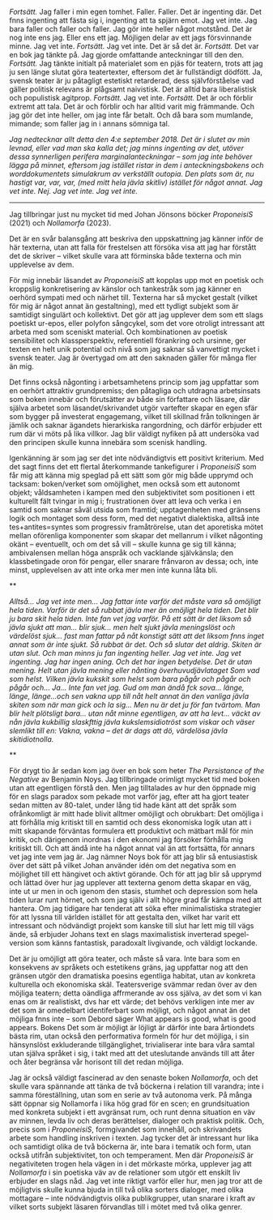*Fortsätt.* Jag faller i min egen tomhet. Faller. Faller. Det är ingenting där. Det fnns ingenting att fästa sig i, ingenting att ta spjärn emot. Jag vet inte. Jag bara faller och faller och faller. Jag gör inte heller något motstånd. Det är nog inte ens jag. Eller ens ett jag. Möjligen delar av ett jags försvinnande minne. Jag vet inte. *Fortsätt.* Jag vet inte. Det är så det är. *Fortsätt.* Det var en bok jag tänkte på. Jag gjorde omfattande anteckningar till den den. *Fortsätt.* Jag tänkte initialt på materialet som en pjäs för teatern, trots att jag ju sen länge slutat göra teatertexter, eftersom det är fullständigt dödfött. Ja, svensk teater är ju påtagligt estetiskt retarderad, dess självförståelse vad gäller politisk relevans är plågsamt naivistisk. Det är alltid bara liberalistisk och populistisk agitprop. *Fortsätt.* Jag vet inte. *Fortsätt.* Det är och förblir extremt att tala. Det är och förblir och har alltid varit mig främmande. Och jag gör det inte heller, om jag inte får betalt. Och då bara som mumlande, mimande; som faller jag in i annans sömniga tal.    

*Jag nedtecknar allt detta den 4:e september 2018. Det är i slutet av min levnad, eller vad man ska kalla det; jag minns ingenting av det, utöver dessa synnerligen perifera marginalanteckningar – som jag inte behöver lägga på minnet, eftersom jag istället ristar in dem i anteckningsbokens och worddokumentets simulakrum av verkställt outopia. Den plats som är, nu hastigt var, var, var, (med mitt hela jävla skitliv) istället för något annat. Jag vet inte. Nej. Jag vet inte. Jag vet inte.*

**        **        **        **        **

Jag tillbringar just nu mycket tid med Johan Jönsons böcker *ProponeisiS* (2021) och *Nollamorfa* (2023).

Det är en svår balansgång att beskriva den uppskattning jag känner inför de här texterna, utan att falla för frestelsen att försöka visa att jag har förstått det de skriver – vilket skulle vara att förminska både texterna och min upplevelse av dem. 

För mig innebär läsandet av *ProponeisiS* att kopplas upp mot en poetisk och kroppslig konkretisering av känslor och tankestråk som jag känner en oerhörd sympati med och närhet till. Texterna har så mycket gestalt (vilket för mig är något annat än gestaltning), med ett tydligt subjekt som är samtidigt singulärt och kollektivt. Det gör att jag upplever dem som ett slags poetiskt ur-epos, eller polyfon sångcykel, som det vore otroligt intressant att arbeta med som sceniskt material. Och kombinationen av poetisk sensibilitet och klassperspektiv, referentiell förankring och ursinne, ger texten en helt unik potential och nivå som jag saknar så vanvettigt mycket i svensk teater. Jag är övertygad om att den saknaden gäller för många fler än mig. 

Det finns också någonting i arbetsamhetens princip som jag uppfattar som en oerhört attraktiv grundpremiss; den påtagliga och utdragna arbetsinsats som boken innebär och förutsätter av både sin författare och läsare, där själva arbetet som läsandet/skrivandet utgör vartefter skapar en egen sfär som bygger på investerat engagemang, vilket till skillnad från tolkningen är jämlik och saknar ägandets hierarkiska rangordning, och därför erbjuder ett rum där vi möts på lika villkor. Jag blir väldigt nyfiken på att undersöka vad den principen skulle kunna innebära som scenisk handling. 

Igenkänning är som jag ser det inte nödvändigtvis ett positivt kriterium. Med det sagt finns det ett flertal återkommande tankefigurer i *ProponeisiS* som får mig att känna mig speglad på ett sätt som gör mig både upprymd och tacksam: boken/verket som omöjlighet, men också som ett autonomt objekt; våldsamheten i kampen med den subjektivitet som positionen i ett kulturellt fält tvingar in mig i; frustrationen över att leva och verka i en samtid som saknar såväl utsida som framtid; upptagenheten med gränsens logik och montaget som dess form, med det negativt dialektiska, alltså inte tes+antites=syntes som progressiv framåtrörelse, utan det aporetiska mötet mellan oförenliga komponenter som skapar det mellanrum i vilket någonting okänt – eventuellt, och om det så vill – skulle kunna ge sig till känna; ambivalensen mellan höga anspråk och vacklande självkänsla; den klassbetingade oron för pengar, eller snarare frånvaron av dessa; och, inte minst, upplevelsen av att inte orka mer men inte kunna låta bli. 

**

*Alltså... Jag vet inte men... Jag fattar inte varför det måste vara så omöjligt hela tiden. Varför är det så rubbat jävla mer än omöjligt hela tiden. Det blir ju bara skit hela tiden. Inte fan vet jag varför. På ett sätt är det liksom så jävla sjukt att man... blir sjuk... men helt sjukt jävla meningslöst och värdelöst sjuk... fast man fattar på nåt konstigt sätt att det liksom fnns inget annat som är inte sjukt. Så rubbat är det. Och så slutar det aldrig. Skiten är utan slut. Och man minns ju fan ingenting heller. Jag vet inte. Jag vet ingenting. Jag har ingen aning. Och det har ingen betydelse. Det är utan mening. Helt utan jävla mening eller nånting överhuvudjävlataget Som vad som helst. Vilken jävla kukskit som helst som bara pågår och pågår och pågår och... Ja... Inte fan vet jag. Gud om man ändå fck sova... länge, länge, länge...och sen vakna upp till nåt helt annat än den vanliga jävla skiten som när man gick och la sig... Men nu är det ju för fan tvärtom. Man blir helt plötsligt bara... utan nåt minne egentligen, av att ha levt... väckt av nån jävla kukbillig slaskfttig jävla kukslemsidiotröst som viskar och väser slemlikt till en: Vakna, vakna – det är dags att dö, värdelösa jävla skitidiotnolla.*

**

För drygt tio år sedan kom jag över en bok som heter *The Persistance of the Negative* av Benjamin Noys. Jag tillbringade orimligt mycket tid med boken utan att egentligen förstå den. Men jag tilltalades av hur den öppnade mig för en slags paradox som pekade mot varför jag, efter att ha gjort teater sedan mitten av 80-talet, under lång tid hade känt att det språk som ofrånkomligt är mitt hade blivit alltmer omöjligt och obrukbart: Det omöjliga i att förhålla mig kritiskt till en samtid och dess ekonomiska logik utan att i mitt skapande förväntas formulera ett produktivt och mätbart mål för min kritik, och därigenom inordnas i den ekonomi jag försöker förhålla mig kritiskt till. Och att ändå inte ha något annat val än att fortsätta, för annars vet jag inte vem jag är. Jag nämner Noys bok för att jag blir så entusiastisk över det sätt på vilket Johan använder idén om det negativa som en möjlighet till ett hängivet och aktivt görande. Och för att jag blir så upprymd och lättad över hur jag upplever att texterna genom detta skapar en väg, inte ut ur men in och igenom den stasis, stumhet och depression som hela tiden lurar runt hörnet, och som jag själv i allt högre grad får kämpa med att hantera. Om jag tidigare har tenderat att söka efter minimalistiska strategier för att lyssna till världen istället för att gestalta den, vilket har varit ett intressant och nödvändigt projekt som kanske till slut har lett mig till vägs ände, så erbjuder Johans text en slags maximalistisk inverterad spegel-version som känns fantastisk, paradoxalt livgivande, och väldigt lockande. 

Det är ju omöjligt att göra teater, och måste så vara. Inte bara som en konsekvens av språkets och estetikens gräns, jag uppfattar nog att den gränsen utgör den dramatiska poesins egentliga habitat, utan av konkreta kulturella och ekonomiska skäl. Teatersverige svämmar redan över av den möjliga teatern; detta oändliga affrmerande av oss själva, av det som vi kan enas om är realistiskt, dvs har ett värde; det behövs verkligen inte mer av det som är omedelbart identiferbart som möjligt, och något annat än det möjliga fnns inte – som Debord säger What appears is good, what is good appears. Bokens Det som är möjligt är löjligt är därför inte bara årtiondets bästa rim, utan också den performativa formeln för hur det möjliga, i sin hänsynslöst exkluderande tillgänglighet, trivialiserar inte bara våra samtal utan själva språket i sig, i takt med att det uteslutande används till att åter och åter begränsa vår horisont till det redan möjliga. 

Jag är också väldigt fascinerad av den senaste boken *Nollamorfa*, och det skulle vara spännande att tänka de två böckerna i relation till varandra; inte i samma föreställning, utan som en serie av två autonoma verk. På många sätt öppnar sig Nollamorfa i lika hög grad för en scen; en grundsituation med konkreta subjekt i ett avgränsat rum, och runt denna situation en väv av minnen, levda liv och deras berättelser, dialoger och praktisk politik. Och, precis som i *ProponeisiS*, formgivandet som innehåll, och skrivandets arbete som handling inskriven i texten. Jag tycker det är intressant hur lika och samtidigt olika de två böckerna är, inte bara i tematik och form, utan också utifrån subjektivitet, ton och temperament. Men där *ProponeisiS* är negativiteten trogen hela vägen in i det mörkaste mörka, upplever jag att *Nollamorfa*  i sin poetiska väv av de relationer som utgör ett enskilt liv erbjuder en slags nåd. Jag vet inte riktigt varför eller hur, men jag tror att de möjligtvis skulle kunna bjuda in till två olika sorters dialoger, med olika mottagare – inte nödvändigtvis olika publikgrupper, utan snarare i kraft av vilket sorts subjekt läsaren förvandlas till i mötet med två olika genrer.

